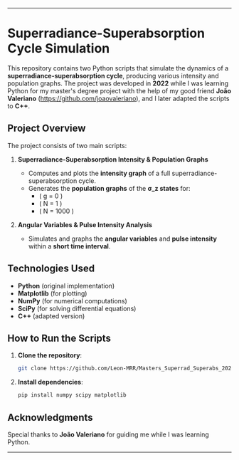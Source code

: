 
---

# **Superradiance-Superabsorption Cycle Simulation**  

This repository contains two Python scripts that simulate the dynamics of a **superradiance-superabsorption cycle**, producing various intensity and population graphs. The project was developed in **2022** while I was learning Python for my master's degree project with the help of my good friend **João Valeriano** (https://github.com/joaovaleriano), and I later adapted the scripts to **C++**.  

## **Project Overview**  

The project consists of two main scripts:  

1. **Superradiance-Superabsorption Intensity & Population Graphs**  
   - Computes and plots the **intensity graph** of a full superradiance-superabsorption cycle.  
   - Generates the **population graphs** of the **σ_z states** for:  
     - \( g = 0 \)  
     - \( N = 1 \)  
     - \( N = 1000 \)  

2. **Angular Variables & Pulse Intensity Analysis**  
   - Simulates and graphs the **angular variables** and **pulse intensity** within a **short time interval**.  

## **Technologies Used**  
- **Python** (original implementation)  
- **Matplotlib** (for plotting)  
- **NumPy** (for numerical computations)  
- **SciPy** (for solving differential equations)  
- **C++** (adapted version)  

## **How to Run the Scripts**  

1. **Clone the repository**:  
   ```bash
   git clone https://github.com/Leon-MRR/Masters_Superrad_Superabs_2022.git
   ```

2. **Install dependencies**:  
   ```bash
   pip install numpy scipy matplotlib
   ```

## **Acknowledgments**  
Special thanks to **João Valeriano** for guiding me while I was learning Python.  

---
